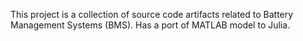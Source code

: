 This project is a collection of source code artifacts related to Battery Management Systems (BMS).
Has a port of MATLAB model to Julia.
